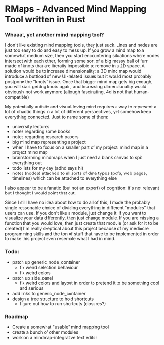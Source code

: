 
# RMaps - Advanced Mind Mapping Tool written in Rust

### Whaaat, yet another mind mapping tool?
I don't like existing mind mapping tools, they just suck. Lines and nodes are just too easy to do and easy to mess up.
If you grow a mind map to a somewhat medium size, then you start encountering situations where nodes intersect with each other, forming some sort of a big messy ball of furr made of knots that are literally impossible to remove in a 2D space. A solution would be to increase dimensionality: a 3D mind map would introduce a buttload
of new UI-related issues but it would most probably postpone the "knots" issue. 
Once that bigger mind map gets big enough, you will start getting knots again, and increasing dimensionality would obviously
not work anymore (altough fascinating, 4d is not that human-compatible)

My potentially autistic and visual-loving mind requires a way to represent a lot of chaotic things in a lot of different
perspectives, yet somehow keep everything connected. 
Just to name some of them:
- university lectures
- notes regarding some books
- notes regarding research papers
- big mind map representing a project
- when I have to focus on a smaller part of my project: mind map in a project mind map
- brainstorming mindmaps when I just need a blank canvas to spit everything out
- todo lists for my day (adhd says hi)
- notes (nodes) attached to all sorts of data types (pdfs, web pages, timelines) which can be attached to everything else

I also appear to be a fanatic (but not an expert) of cognition: it's not relevant but I thought I would point that out.

Since I still have no idea about how to do all of this, I made the probably single reasonable choice of dividing everything
in different "modules" that users can use. If you don't like a module, just change it. If you want to visualize your data
differently, then just change module. If you are missing a function that you would love, then just create that module (or ask
for it to be created)
I'm really skeptical about this project because of my mediocre programming skills and the ton of stuff that have to be
implemented in order to make this project even resemble what I had in mind. 


### Todo:
- patch up generic_node_container
    - fix weird selection behaviour
    - fix weird colors
- patch up side_panel
    - fix weird colors and layout in order to pretend it to be something cool and serious
- add links to generic_node_container
- design a tree structure to hold shortcuts
    - figure out how to run shortcuts (closures?)

### Roadmap
- Create a somewhat "usable" mind mapping tool
- create a bunch of other modules
- work on a mindmap-integrative text editor
